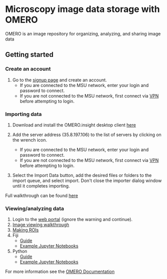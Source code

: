 # Microscopy image data storage with OMERO

OMERO is an image repository for organizing, analyzing, and sharing image data

## Getting started

### Create an account

1. Go to the [signup page](http://35.8.197.106/signup/) and create an account.
   - If you are connected to the MSU network, enter your login and password to connect.
   - If you are not connected to the MSU network, first connect via [VPN](https://new.vpn.msu.edu) before attempting to login.

### Importing data

1. Download and install the OMERO.insight desktop client [here](https://www.openmicroscopy.org/omero/downloads/)

1. Add the server address (35.8.197.106) to the list of servers by clicking on the wrench icon.
   - If you are connected to the MSU network, enter your login and password to connect.
   - If you are not connected to the MSU network, first connect via [VPN](https://new.vpn.msu.edu) before attempting to login.
1. Select the Import Data button, add the desired files or folders to the import queue, and select import. Don't close the importer dialog window until it completes importing.

Full walkthrough can be found [here](https://omero-guides.readthedocs.io/en/latest/upload/docs/import-desktop-client.html)

### Viewing/analyzing data
1. Login to the [web portal](http://35.8.197.106) (ignore the warning and continue).
1. [Image viewing walkthrough](https://omero-guides.readthedocs.io/en/latest/iviewer/docs/iviewer_viewing.html)
1. [Making ROIs](https://omero-guides.readthedocs.io/en/latest/iviewer/docs/iviewer_rois.html)
1. Fiji
   - [Guide](https://omero-guides.readthedocs.io/en/latest/fiji/docs/manual_analysis.html)
   - [Example Jupyter Notebooks](https://github.com/ome/omero-guide-fiji)
1. Python
   - [Guide](https://omero-guides.readthedocs.io/en/latest/python/docs/index.html)
   - [Example Jupyter Notebooks](https://github.com/ome/omero-guide-python)

For more information see the [OMERO Documentation](https://omero-guides.readthedocs.io/en/latest/index.html)
